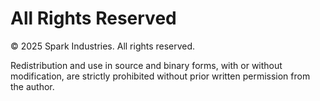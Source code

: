 # All Rights Reserved

© 2025 Spark Industries. All rights reserved.

Redistribution and use in source and binary forms, with or without modification, are strictly prohibited without prior written permission from the author.